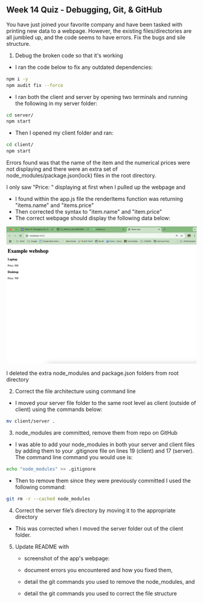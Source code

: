 ## Week 14 Quiz - Debugging, Git, & GitHub

You have just joined your favorite company and have been tasked with printing new data to a webpage. However, the existing files/directories are all jumbled up, and the code seems to have errors. Fix the bugs and sile structure. 

1. Debug the broken code so that it's working
- I ran the code below to fix any outdated dependencies:

```bash
npm i -y 
npm audit fix --force
```

- I ran both the client and server by opening two terminals and running the following in my server folder:
```bash
cd server/
npm start
```

- Then I opened my client folder and ran:

```bash
cd client/
npm start
```

Errors found was that the name of the item and the numerical prices were not displaying and there were an extra set of node_modules/package.json(lock) files in the root directory. 

I only saw "Price: " displaying at first when I pulled up the webpage and 
- I found within the app.js file the renderItems function was returning "items.name" and "items.price"
- Then corrected the syntax to "item.name" and "item.price"
- The correct webpage should display the following data below:

![](client/images/quiz.png)

I deleted the extra node_modules and package.json folders from root directory 

2. Correct the file architecture using command line
- I moved your server file folder to the same root level as client (outside of client) using the commands below:
```bash
mv client/server .
```
3. node_modules are committed, remove them from repo on GitHub
- I was able to add your node_modules in both your server and client files by adding them to your .gitignore file on lines 19 (client) and 17 (server). The command line command you would use is:

```bash
echo "node_modules" >> .gitignore
```
- Then to remove them since they were previously committed I used the following command:

```bash
git rm -r --cached node_modules
```
4. Correct the server file’s directory by moving it to the appropriate directory
- This was corrected when I moved the server folder out of the client folder.

5. Update README with
    - screenshot of the app's webpage: 

    - document errors you encountered and how you fixed them, 
    - detail the git commands you used to remove the node_modules, and
    - detail the git commands you used to correct the file structure